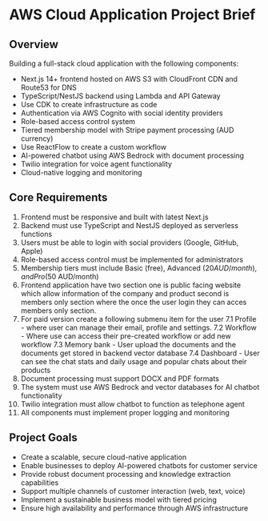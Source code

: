# AWS Cloud Application Project Brief

## Overview
Building a full-stack cloud application with the following components:
- Next.js 14+ frontend hosted on AWS S3 with CloudFront CDN and Route53 for DNS
- TypeScript/NestJS backend using Lambda and API Gateway
- Use CDK to create infrastructure as code
- Authentication via AWS Cognito with social identity providers
- Role-based access control system
- Tiered membership model with Stripe payment processing (AUD currency)
- Use ReactFlow to create a custom workflow
- AI-powered chatbot using AWS Bedrock with document processing
- Twilio integration for voice agent functionality
- Cloud-native logging and monitoring

## Core Requirements
1. Frontend must be responsive and built with latest Next.js
2. Backend must use TypeScript and NestJS deployed as serverless functions
3. Users must be able to login with social providers (Google, GitHub, Apple)
4. Role-based access control must be implemented for administrators
5. Membership tiers must include Basic (free), Advanced ($20 AUD/month), and Pro ($50 AUD/month)
6. Frontend application have two section one is public facing website which allow information of the company and product second is members only section where the once the user login they can acces members only section.
7. For paid version create a following submenu item for the user
   7.1 Profile - where user can manage their email, profile and settings.
   7.2 Workflow - Where use can access their pre-created workflow or add new workflow
   7.3 Memory bank - User upload the documents and the documents get stored in backend vector database
   7.4 Dashboard - User can see the chat stats and daily usage and popular chats about their products 
8. Document processing must support DOCX and PDF formats
9.  The system must use AWS Bedrock and vector databases for AI chatbot functionality
10. Twilio integration must allow chatbot to function as telephone agent
11. All components must implement proper logging and monitoring

## Project Goals
- Create a scalable, secure cloud-native application
- Enable businesses to deploy AI-powered chatbots for customer service
- Provide robust document processing and knowledge extraction capabilities
- Support multiple channels of customer interaction (web, text, voice)
- Implement a sustainable business model with tiered pricing
- Ensure high availability and performance through AWS infrastructure